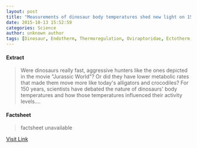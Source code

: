 ```yaml
---
layout: post
title: "Measurements of dinosaur body temperatures shed new light on 150-year debate"
date: 2015-10-13 15:52:59
categories: Science
author: unknown author
tags: [Dinosaur, Endotherm, Thermoregulation, Oviraptoridae, Ectotherm, Tyrannosaurus]
---
```



#### Extract
>Were dinosaurs really fast, aggressive hunters like the ones depicted in the movie "Jurassic World"? Or did they have lower metabolic rates that made them move more like today's alligators and crocodiles? For 150 years, scientists have debated the nature of dinosaurs' body temperatures and how those temperatures influenced their activity levels....

#### Factsheet
>factsheet unavailable

[Visit Link](http://phys.org/news/2015-10-dinosaur-body-temperatures-year-debate.html)


